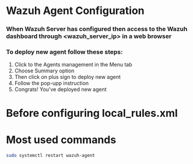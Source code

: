 # Wazuh Agent Configuration 
### When Wazuh Server has configured then access to the Wazuh dashboard through <wazuh_server_ip> in a web browser
### To deploy new agent follow these steps:
1. Click to the Agents management in the Menu tab
2. Choose Summary option
3. Then click on plus sign to deploy new agent
4. Follow the pop-upp instruction
5. Congrats! You've deployed new agent
# Before configuring local_rules.xml
# Most used commands 
```bash
sudo systemctl restart wazuh-agent
```
